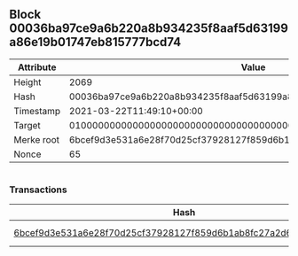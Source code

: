 ## Block 00036ba97ce9a6b220a8b934235f8aaf5d63199a86e19b01747eb815777bcd74

Attribute | Value
--- | ---
Height | 2069
Hash | 00036ba97ce9a6b220a8b934235f8aaf5d63199a86e19b01747eb815777bcd74
Timestamp | 2021-03-22T11:49:10+00:00
Target | 0100000000000000000000000000000000000000000000000000000000000000
Merke root | 6bcef9d3e531a6e28f70d25cf37928127f859d6b1ab8fc27a2d68f2f40e7039a
Nonce | 65

```

```

### Transactions

Hash | Amount
--- | ---
[6bcef9d3e531a6e28f70d25cf37928127f859d6b1ab8fc27a2d68f2f40e7039a](6bcef9d3e531a6e28f70d25cf37928127f859d6b1ab8fc27a2d68f2f40e7039a.md) | 10.00000000 SKEPTI 
